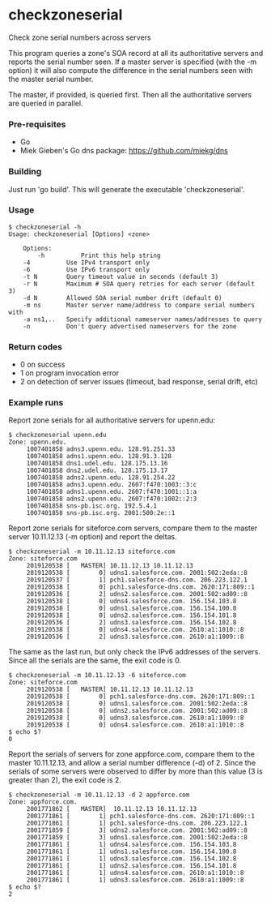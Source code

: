# checkzoneserial
Check zone serial numbers across servers

This program queries a zone's SOA record at all its authoritative
servers and reports the serial number seen. If a master server is
specified (with the -m option) it will also compute the difference
in the serial numbers seen with the master serial number.

The master, if provided, is queried first. Then all the authoritative
servers are queried in parallel.

### Pre-requisites

* Go
* Miek Gieben's Go dns package: https://github.com/miekg/dns

### Building

Just run 'go build'. This will generate the executable 'checkzoneserial'.

### Usage

```
$ checkzoneserial -h
Usage: checkzoneserial [Options] <zone>

	Options:
        -h          Print this help string
	-4          Use IPv4 transport only
	-6          Use IPv6 transport only
	-t N        Query timeout value in seconds (default 3)
	-r N        Maximum # SOA query retries for each server (default 3)
	-d N        Allowed SOA serial number drift (default 0)
	-m ns       Master server name/address to compare serial numbers with
	-a ns1,..   Specify additional nameserver names/addresses to query
	-n          Don't query advertised nameservers for the zone

```

### Return codes

* 0 on success
* 1 on program invocation error
* 2 on detection of server issues (timeout, bad response, serial drift, etc)


### Example runs

Report zone serials for all authoritative servers for upenn.edu:

```
$ checkzoneserial upenn.edu
Zone: upenn.edu.
     1007401858 adns3.upenn.edu. 128.91.251.33
     1007401858 adns1.upenn.edu. 128.91.3.128
     1007401858 dns1.udel.edu. 128.175.13.16
     1007401858 dns2.udel.edu. 128.175.13.17
     1007401858 adns2.upenn.edu. 128.91.254.22
     1007401858 adns3.upenn.edu. 2607:f470:1003::3:c
     1007401858 adns1.upenn.edu. 2607:f470:1001::1:a
     1007401858 adns2.upenn.edu. 2607:f470:1002::2:3
     1007401858 sns-pb.isc.org. 192.5.4.1
     1007401858 sns-pb.isc.org. 2001:500:2e::1
```

Report zone serials for siteforce.com servers, compare them to the
master server 10.11.12.13 (-m option) and report the deltas.

```
$ checkzoneserial -m 10.11.12.13 siteforce.com
Zone: siteforce.com
     2019120538 [   MASTER] 10.11.12.13 10.11.12.13
     2019120538 [        0] udns1.salesforce.com. 2001:502:2eda::8
     2019120537 [        1] pch1.salesforce-dns.com. 206.223.122.1
     2019120538 [        0] pch1.salesforce-dns.com. 2620:171:809::1
     2019120536 [        2] udns2.salesforce.com. 2001:502:ad09::8
     2019120538 [        0] udns4.salesforce.com. 156.154.103.8
     2019120538 [        0] udns1.salesforce.com. 156.154.100.8
     2019120538 [        0] udns2.salesforce.com. 156.154.101.8
     2019120536 [        2] udns3.salesforce.com. 156.154.102.8
     2019120538 [        0] udns4.salesforce.com. 2610:a1:1010::8
     2019120536 [        2] udns3.salesforce.com. 2610:a1:1009::8
```

The same as the last run, but only check the IPv6 addresses of the
servers. Since all the serials are the same, the exit code is 0.

```
$ checkzoneserial -m 10.11.12.13 -6 siteforce.com
Zone: siteforce.com
     2019120538 [   MASTER] 10.11.12.13 10.11.12.13
     2019120538 [        0] pch1.salesforce-dns.com. 2620:171:809::1
     2019120538 [        0] udns1.salesforce.com. 2001:502:2eda::8
     2019120538 [        0] udns2.salesforce.com. 2001:502:ad09::8
     2019120538 [        0] udns3.salesforce.com. 2610:a1:1009::8
     2019120538 [        0] udns4.salesforce.com. 2610:a1:1010::8
$ echo $?
0
```

Report the serials of servers for zone appforce.com, compare them to
the master 10.11.12.13, and allow a serial number difference (-d) of
2. Since the serials of some servers were observed to differ by more
than this value (3 is greater than 2), the exit code is 2.

```
$ checkzoneserial -m 10.11.12.13 -d 2 appforce.com
Zone: appforce.com.
     2001771862 [   MASTER]  10.11.12.13 10.11.12.13
     2001771861 [        1] pch1.salesforce-dns.com. 2620:171:809::1
     2001771861 [        1] pch1.salesforce-dns.com. 206.223.122.1
     2001771859 [        3] udns2.salesforce.com. 2001:502:ad09::8
     2001771859 [        3] udns1.salesforce.com. 2001:502:2eda::8
     2001771861 [        1] udns4.salesforce.com. 156.154.103.8
     2001771861 [        1] udns1.salesforce.com. 156.154.100.8
     2001771861 [        1] udns3.salesforce.com. 156.154.102.8
     2001771861 [        1] udns2.salesforce.com. 156.154.101.8
     2001771861 [        1] udns4.salesforce.com. 2610:a1:1010::8
     2001771861 [        1] udns3.salesforce.com. 2610:a1:1009::8
$ echo $?
2
```
